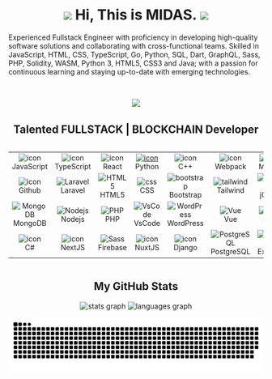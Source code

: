 
<h1 align="center"><img src="https://media.giphy.com/media/hvRJCLFzcasrR4ia7z/giphy.gif" width="35">&nbsp;Hi, This is MIDAS.&nbsp;<img src="https://media.giphy.com/media/hvRJCLFzcasrR4ia7z/giphy.gif" width="35"></h1>

<p>Experienced Fullstack Engineer with proficiency in developing high-quality software solutions and collaborating with cross-functional teams. Skilled in JavaScript, HTML, CSS, TypeScript, Go, Python, SQL, Dart, GraphQL, Sass, PHP, Solidity, WASM, Python 3, HTML5, CSS3 and Java; with a passion for continuous learning and staying up-to-date with emerging technologies.</p>

<br>

<p align="center">
  <img src="https://github-profile-trophy.vercel.app/?username=shinevue&theme=onedark&column=9" />
</p>

<h2 align="center">Talented <b>FULLSTACK</b> | <b>BLOCKCHAIN</b>   Developer</h2>

<div style="display: flex; align-items: flex-start; align: center">
  <table align="center">
    <tr>
      <td align="center" width="96">
        <img src="https://techstack-generator.vercel.app/js-icon.svg" alt="icon" width="65" height="65" />
        <br>JavaScript
      </td>
      <td align="center" width="96">
        <img src="https://techstack-generator.vercel.app/ts-icon.svg" alt="icon" width="65" height="65" />
        <br>TypeScript
      </td>
      <td align="center" width="96">
        <img src="https://techstack-generator.vercel.app/react-icon.svg" alt="icon" width="65" height="65" />
        <br>React
      </td>
      <td align="center" width="96">
        <a href="#macropower-tech">
          <img src="https://techstack-generator.vercel.app/python-icon.svg" alt="icon" width="65" height="65" />
        </a>
        <br>Python
      </td>
      <td align="center" width="96">
        <img src="https://techstack-generator.vercel.app/cpp-icon.svg" alt="icon" width="65" height="65" />
        <br>C++
      </td>
      <td align="center" width="96">
        <img src="https://techstack-generator.vercel.app/webpack-icon.svg" alt="icon" width="65" height="65" />
        <br>Webpack
      </td>
      <td align="center" width="96">
        <img src="https://techstack-generator.vercel.app/mysql-icon.svg" alt="icon" width="65" height="65" />
        <br>MySQL
      </td>
      <td align="center" width="96">
        <img src="https://techstack-generator.vercel.app/aws-icon.svg" alt="icon" width="65" height="65" />
        <br>AWS
      </td>
    </tr>
    <tr>
        <td align="center" width="96">
          <img src="https://techstack-generator.vercel.app/github-icon.svg" alt="icon" width="48" height="48" />
        <br>Github
      </td>
      <td align="center"  width="96">
        <img src="https://skillicons.dev/icons?i=laravel" width="48" height="48" alt="Laravel" />
        <br>Laravel
      </td>
      <td align="center"  width="96">
        <img src="https://skillicons.dev/icons?i=html" width="48" height="48" alt="HTML5" />
        <br>HTML5
      </td>
      <td align="center" width="96">
        <img src="https://skillicons.dev/icons?i=css" width="48" height="48" alt="css" />
        <br>CSS
      </td>
      <td align="center"  width="96">
        <img src="https://skillicons.dev/icons?i=bootstrap" width="48" height="48" alt="bootstrap" />
        <br>Bootstrap
      </td>
      <td align="center" width="96">
        <img src="https://skillicons.dev/icons?i=tailwind" width="48" height="48" alt="tailwind" />
        <br>Tailwind
      </td>
      <td align="center" width="96">
        <img src="https://skillicons.dev/icons?i=jquery" width="48" height="48" alt="jQuery" />
        <br>jQuery
      </td>
      <td align="center"  width="96">
          <img src="https://skillicons.dev/icons?i=docker" width="48" height="48" alt="docker" />
        <br>Docker
      </td>
    </tr>
    <tr>
      <td align="center" width="96">
        <img src="https://skillicons.dev/icons?i=mongodb" width="48" height="48" alt="MongoDB" />
        <br>MongoDB
      </td>
      <td align="center" width="96">
        <img src="https://skillicons.dev/icons?i=nodejs" width="48" height="48" alt="Nodejs" />
        <br>Nodejs
      </td>
      </td> 
      <td align="center" width="96">
        <img src="https://skillicons.dev/icons?i=php" width="48" height="48" alt="PHP" />
        <br>PHP
      </td>
      <td align="center" width="96">
        <img src="https://skillicons.dev/icons?i=vscode" width="48" height="48" alt="VsCode" />
        <br>VsCode
      </td>
      <td align="center" width="96">
        <img src="https://skillicons.dev/icons?i=wordpress" width="48" height="48" alt="WordPress" />
        <br>WordPress
      </td>
      <td align="center" width="96">
          <img src="https://skillicons.dev/icons?i=vue" width="48" height="48" alt="Vue" />
        <br>Vue
      </td>
      <td align="center" width="96">
        <img src="https://skillicons.dev/icons?i=sass" width="48" height="48" alt="Sass" />
        <br>Sass
      </td>
      <td align="center" width="96">
        <img src="https://skillicons.dev/icons?i=graphql" width="48" height="48" alt="MySQL" />
        <br>GraphQL
      </td>
    </tr>
    <tr>
      <td align="center" width="96">
        <img src="https://techstack-generator.vercel.app/csharp-icon.svg" alt="icon" width="48" height="48" />
        <br>C#
      </td>
      <td align="center" width="96">
          <img src="https://skillicons.dev/icons?i=nextjs" width="48" height="48" alt="icon" />
        <br>NextJS
      </td>
      <td align="center" width="96">
        <img src="https://skillicons.dev/icons?i=firebase" width="48" height="48" alt="Sass" />
        <br>Firebase
      </td>
      <td align="center" width="96">
        <img src="https://skillicons.dev/icons?i=nuxtjs" width="48" height="48" alt="icon" />
        <br>NuxtJS
      </td>
      <td align="center" width="96">
        <img src="https://techstack-generator.vercel.app/django-icon.svg" alt="icon" width="48" height="48" />
        <br>Django
      <td align="center" width="96">
        <img src="https://skillicons.dev/icons?i=postgres" width="48" height="48" alt="PostgreSQL" />
        <br>PostgreSQL
      </td>
      <td align="center"  width="96">
        <img src="https://skillicons.dev/icons?i=express" width="48" height="48" alt="Laravel" />
        <br>Express
      </td>
      <td align="center" width="96">
        <img src="https://skillicons.dev/icons?i=nginx" width="48" height="48" alt="PostgreSQL" />
        <br>Nginx
      </td>
    </tr>
  </table>
</div>

<h2 align="center"> My GitHub Stats </h2>

<div align="center">
  <img src="https://github-readme-stats.vercel.app/api?username=luxuereal&hide_title=true&hide_rank=false&show_icons=true&include_all_commits=true&count_private=true&disable_animations=false&theme=github_dark&locale=en&hide_border=true" height="150" alt="stats graph"  />
  <img src="https://github-readme-stats.vercel.app/api/top-langs?username=luxuereal&locale=en&hide_title=false&layout=compact&card_width=232&langs_count=5&theme=github_dark&hide_border=true" height="150" alt="languages graph"  />
</div>


<p align="center">
  <img  src="https://raw.githubusercontent.com/Elanza-48/Elanza-48/main/resources/img/github-contribution-grid-snake.svg"
    alt="example" />
</p>
